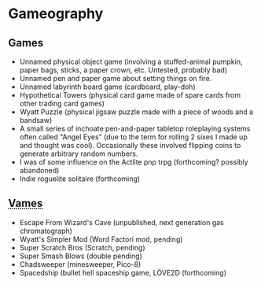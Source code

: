 # Gameography

## Games

* Unnamed physical object game (involving a stuffed-animal pumpkin, paper bags, sticks, a paper crown, etc. Untested, probably bad)
* Unnamed pen and paper game about setting things on fire.
* Unnamed labyrinth board game (cardboard, play-doh)
* Hypothetical Towers (physical card game made of spare cards from other trading card games)
* Wyatt Puzzle (physical jigsaw puzzle made with a piece of woods and a bandsaw)
* A small series of inchoate pen-and-paper tabletop roleplaying systems often called "Angel Eyes" (due to the term for rolling 2 sixes I made up and thought was cool). Occasionally these involved flipping coins to generate arbitrary random numbers.
* I was of some influence on the Actlite pnp trpg (forthcoming? possibly abandoned)
* Indie roguelite solitaire (forthcoming)

## <abbr title="Video Games">Vames</abbr>

* Escape From Wizard's Cave (unpublished, next generation gas chromatograph)
* Wyatt's Simpler Mod (Word Factori mod, pending)
* Super Scratch Bros (Scratch, pending)
* Super Smash Blows (double pending)
* Chadsweeper (minesweeper, Pico-8)
* Spacedship (bullet hell spaceship game, LÖVE2D (forthcoming)
